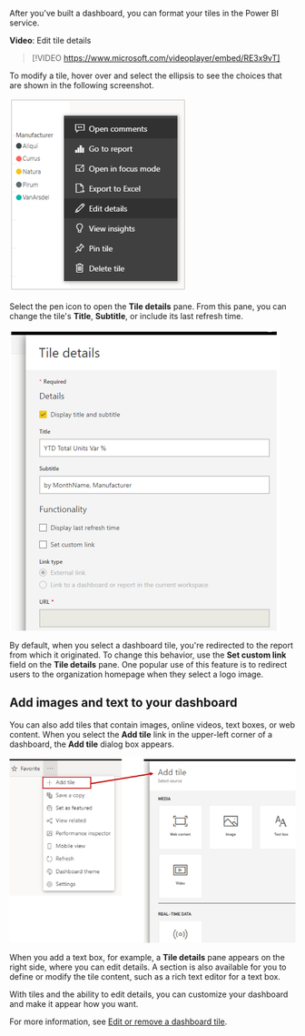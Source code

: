 After you've built a dashboard, you can format your tiles in the Power BI service.

**Video**: Edit tile details
> [!VIDEO https://www.microsoft.com/videoplayer/embed/RE3x9vT]

To modify a tile, hover over and select the ellipsis to see the choices that are shown in the following screenshot.

![Screenshot of the options to modify a tile.](../media/08-power-bi-edit-tile-details.png)

Select the pen icon to open the **Tile details** pane. From this pane, you can change the tile's **Title**, **Subtitle**, or include its last refresh time.

![Screenshot of the "Tile details" dialog.](../media/08-power-bi-tile-details-menu.png)

By default, when you select a dashboard tile, you're redirected to the report from which it originated. To change this behavior, use the **Set custom link** field on the **Tile details** pane. One popular use of this feature is to redirect users to the organization homepage when they select a logo image.

## Add images and text to your dashboard
You can also add tiles that contain images, online videos, text boxes, or web content. When you select the **Add tile** link in the upper-left corner of a dashboard, the **Add tile** dialog box appears.

![Image of the "Add tile" option and the "Add tile" dialog.](../media/08-power-bi-add-tile.png)

When you add a text box, for example, a **Tile details** pane appears on the right side, where you can edit details. A section is also available for you to define or modify the tile content, such as a rich text editor for a text box.

With tiles and the ability to edit details, you can customize your dashboard and make it appear how you want.

For more information, see [Edit or remove a dashboard tile](https://docs.microsoft.com/power-bi/service-dashboard-edit-tile).
